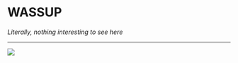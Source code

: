 # **WASSUP**

_Literally, nothing interesting to see here_

____________________________________________
![](https://komarev.com/ghpvc/?username=JabaJabila&label=MY+DUDES:&style=flat&color=green)
